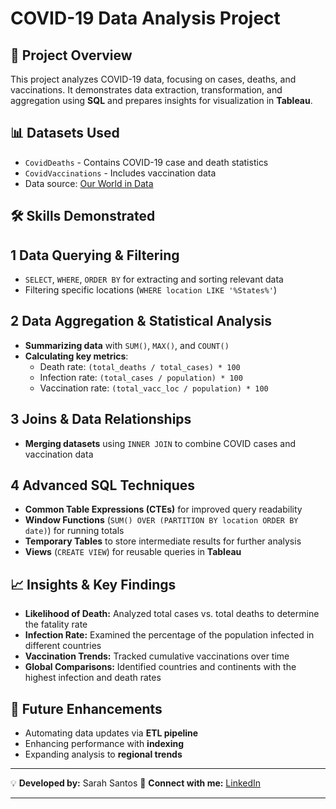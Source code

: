 # COVID-19 Data Analysis Project

## 📌 Project Overview
This project analyzes COVID-19 data, focusing on cases, deaths, and vaccinations. It demonstrates data extraction, transformation, and aggregation using **SQL** and prepares insights for visualization in **Tableau**.

## 📊 Datasets Used
- `CovidDeaths` - Contains COVID-19 case and death statistics
- `CovidVaccinations` - Includes vaccination data
- Data source: [Our World in Data](https://ourworldindata.org/coronavirus)

## 🛠️ Skills Demonstrated
## 1️ Data Querying & Filtering
- `SELECT`, `WHERE`, `ORDER BY` for extracting and sorting relevant data
- Filtering specific locations (`WHERE location LIKE '%States%'`)

## 2️ Data Aggregation & Statistical Analysis
- **Summarizing data** with `SUM()`, `MAX()`, and `COUNT()`
- **Calculating key metrics**:
  - Death rate: `(total_deaths / total_cases) * 100`
  - Infection rate: `(total_cases / population) * 100`
  - Vaccination rate: `(total_vacc_loc / population) * 100`

## 3️ Joins & Data Relationships
- **Merging datasets** using `INNER JOIN` to combine COVID cases and vaccination data

## 4️ Advanced SQL Techniques
- **Common Table Expressions (CTEs)** for improved query readability
- **Window Functions** (`SUM() OVER (PARTITION BY location ORDER BY date)`) for running totals
- **Temporary Tables** to store intermediate results for further analysis
- **Views** (`CREATE VIEW`) for reusable queries in **Tableau**

## 📈 Insights & Key Findings
- **Likelihood of Death:** Analyzed total cases vs. total deaths to determine the fatality rate
- **Infection Rate:** Examined the percentage of the population infected in different countries
- **Vaccination Trends:** Tracked cumulative vaccinations over time
- **Global Comparisons:** Identified countries and continents with the highest infection and death rates

## 📌 Future Enhancements
- Automating data updates via **ETL pipeline**
- Enhancing performance with **indexing**
- Expanding analysis to **regional trends**

---

💡 **Developed by:** Sarah Santos 
🔗 **Connect with me:** [LinkedIn](https://www.linkedin.com/in/sanarahtos/)

---

